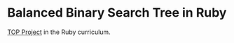 # Balanced Binary Search Tree in Ruby

[TOP Project](https://www.theodinproject.com/courses/ruby-programming/lessons/data-structures-and-algorithms?ref=lnav#student-solutions) in the Ruby curriculum.